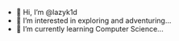 - 👋 Hi, I’m @lazyk1d
- 👀 I’m interested in exploring and adventuring...
- 🌱 I’m currently learning Computer Science...


<!---
lazyk1d/lazyk1d is a ✨ special ✨ repository because its `README.md` (this file) appears on your GitHub profile.
You can click the Preview link to take a look at your changes.
--->
